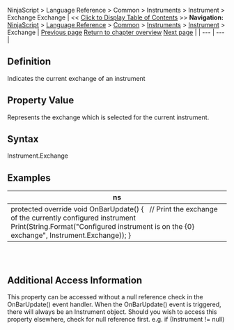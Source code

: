﻿
NinjaScript \> Language Reference \> Common \> Instruments \> Instrument \> Exchange
Exchange
| \<\< [Click to Display Table of Contents](exchange.md) \>\> **Navigation:**     [NinjaScript](ninjascript-1.md) \> [Language Reference](language_reference_wip-1.md) \> [Common](common-1.md) \> [Instruments](instruments_ninjascript-1.md) \> [Instrument](instrument-1.md) \> Exchange | [Previous page](instrument-1.md) [Return to chapter overview](instrument-1.md) [Next page](expiry-1.md) |
| --- | --- |
## Definition
Indicates the current exchange of an instrument
 
## Property Value
Represents the exchange which is selected for the current instrument.
 
## Syntax
Instrument.Exchange
 
## 
## Examples
| ns |
| --- |
| protected override void OnBarUpdate() {    // Print the exchange of the currently configured instrument    Print(String.Format("Configured instrument is on the {0} exchange", Instrument.Exchange)); } |
## 
 
## Additional Access Information
This property can be accessed without a null reference check in the OnBarUpdate() event handler. When the OnBarUpdate() event is triggered, there will always be an Instrument object. Should you wish to access this property elsewhere, check for null reference first. e.g. if (Instrument !\= null)

